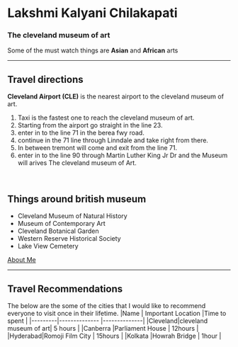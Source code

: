 # Lakshmi Kalyani Chilakapati<br>
### The cleveland museum of art<br>
Some of the must watch things are **Asian** and **African** arts
___
## Travel directions
**Cleveland Airport (CLE)** is the nearest airport to the cleveland museum of art.
1. Taxi is the fastest one to reach the cleveland museum of art.
2. Starting from the airport go straight in the line 23.
3. enter in to the line 71 in the berea fwy road.
4. continue in the 71 line through Linndale and take right from there.
5. In between tremont will come and exit from the line 71.
6. enter in to the line 90 through Martin Luther King Jr Dr and the Museum will arives The cleveland  museum of Art.
<br>

## Things around british museum
- Cleveland Museum of Natural History
- Museum of Contemporary Art
- Cleveland Botanical Garden
- Western Reserve Historical Society
- Lake View Cemetery 

[About Me](./AboutMe.md)
<br>
___

## Travel Recommendations
The below are the some of the cities that I would like to recommend everyone to visit once in their lifetime.
|Name     | Important Location    |Time to spent |
|---------|--------------         |--------------|
|Cleveland|cleveland museum of art| 5 hours      |
|Canberra |Parliament House       | 12hours      |
|Hyderabad|Romoji Film City       | 15hours      |
|Kolkata  |Howrah Bridge          | 1hour        |
<br>




